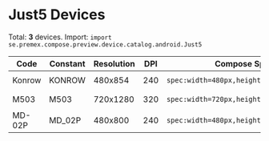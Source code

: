 # Just5 Devices

Total: **3** devices. Import: `import se.premex.compose.preview.device.catalog.android.Just5`

| Code | Constant | Resolution | DPI | Compose Spec | Preview Usage |
|------|----------|------------|-----|-------------|---------------|
| Konrow | KONROW | 480x854 | 240 | `spec:width=480px,height=854px,dpi=240` | `@Preview(device = Just5.KONROW)` |
| M503 | M503 | 720x1280 | 320 | `spec:width=720px,height=1280px,dpi=320` | `@Preview(device = Just5.M503)` |
| MD-02P | MD_02P | 480x800 | 240 | `spec:width=480px,height=800px,dpi=240` | `@Preview(device = Just5.MD_02P)` |

<!-- Generated automatically. Do not edit manually. -->
